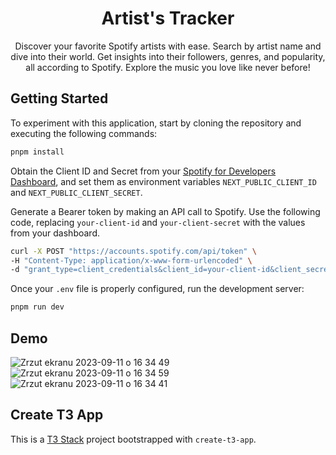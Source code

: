 <h1 align="center">
  Artist's Tracker
</h1>
<p align="center">Discover your favorite Spotify artists with ease. Search by artist name and dive into their world. Get insights into their followers, genres, and popularity, all according to Spotify. Explore the music you love like never before!</p>

<h2 id="getting-started">Getting Started</h2>

To experiment with this application, start by cloning the repository and executing the following commands:

```bash
pnpm install
```


Obtain the Client ID and Secret from your [Spotify for Developers Dashboard](https://developer.spotify.com/dashboard), and set them as environment variables `NEXT_PUBLIC_CLIENT_ID` and `NEXT_PUBLIC_CLIENT_SECRET`.

Generate a Bearer token by making an API call to Spotify. Use the following code, replacing `your-client-id` and `your-client-secret` with the values from your dashboard.
```bash
curl -X POST "https://accounts.spotify.com/api/token" \
-H "Content-Type: application/x-www-form-urlencoded" \
-d "grant_type=client_credentials&client_id=your-client-id&client_secret=your-client-secret"
```


Once your `.env` file is properly configured, run the development server:
```bash
pnpm run dev
```

<h2>Demo</h2>

![Zrzut ekranu 2023-09-11 o 16 34 49](https://github.com/Rokkass/artists-tracker/assets/68167831/8ab66763-e8a8-4893-892a-a145988fae9d)
![Zrzut ekranu 2023-09-11 o 16 34 59](https://github.com/Rokkass/artists-tracker/assets/68167831/c202b840-2709-4e5a-8d23-ccd38fc7ed7b)
![Zrzut ekranu 2023-09-11 o 16 34 41](https://github.com/Rokkass/artists-tracker/assets/68167831/85635ab7-f46a-48db-8fcd-cb1f39d808b6)

<h2>Create T3 App</h2>

This is a [T3 Stack](https://create.t3.gg/) project bootstrapped with `create-t3-app`.
